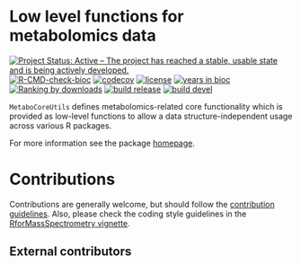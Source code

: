 # Low level functions for metabolomics data

[![Project Status: Active – The project has reached a stable, usable state and is being actively developed.](https://www.repostatus.org/badges/latest/active.svg)](https://www.repostatus.org/#active)
[![R-CMD-check-bioc](https://github.com/RforMassSpectrometry/MetaboCoreUtils/workflows/R-CMD-check-bioc/badge.svg)](https://github.com/RforMassSpectrometry/MetaboCoreUtils/actions?query=workflow%3AR-CMD-check-bioc)
[![codecov](https://codecov.io/gh/rformassspectrometry/MetaboCoreUtils/branch/devel/graph/badge.svg?token=bNwqkn4PKd)](https://codecov.io/gh/rformassspectrometry/MetaboCoreUtils)
[![license](https://img.shields.io/badge/license-Artistic--2.0-brightgreen.svg)](https://opensource.org/licenses/Artistic-2.0)
[![years in bioc](http://bioconductor.org/shields/years-in-bioc/MetaboCoreUtils.svg)](https://bioconductor.org/packages/release/bioc/html/MetaboCoreUtils.html)
[![Ranking by downloads](http://bioconductor.org/shields/downloads/release/MetaboCoreUtils.svg)](https://bioconductor.org/packages/stats/bioc/MetaboCoreUtils/)
[![build release](http://bioconductor.org/shields/build/release/bioc/MetaboCoreUtils.svg)](https://bioconductor.org/checkResults/release/bioc-LATEST/MetaboCoreUtils/)
[![build devel](http://bioconductor.org/shields/build/devel/bioc/MetaboCoreUtils.svg)](https://bioconductor.org/checkResults/devel/bioc-LATEST/MetaboCoreUtils/)

`MetaboCoreUtils` defines metabolomics-related core functionality which is
provided as low-level functions to allow a data structure-independent usage
across various R packages.

For more information see the package
[homepage](https://rformassspectrometry.github.io/MetaboCoreUtils).


# Contributions

Contributions are generally welcome, but should follow the [contribution
guidelines](https://rformassspectrometry.github.io/RforMassSpectrometry/articles/RforMassSpectrometry.html#contributions).
Also, please check the coding style guidelines in the [RforMassSpectrometry
vignette](https://rformassspectrometry.github.io/RforMassSpectrometry/articles/RforMassSpectrometry.html).


## External contributors
